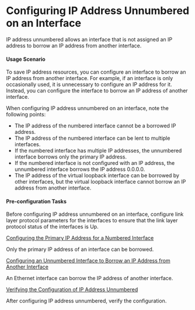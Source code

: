 Configuring IP Address Unnumbered on an Interface
=================================================

IP address unnumbered allows an interface that is not assigned an IP address to borrow an IP address from another interface.

#### Usage Scenario

To save IP address resources, you can configure an interface to borrow an IP address from another interface. For example, if an interface is only occasionally used, it is unnecessary to configure an IP address for it. Instead, you can configure the interface to borrow an IP address of another interface.

When configuring IP address unnumbered on an interface, note the following points:

* The IP address of the numbered interface cannot be a borrowed IP address.
* The IP address of the numbered interface can be lent to multiple interfaces.
* If the numbered interface has multiple IP addresses, the unnumbered interface borrows only the primary IP address.
* If the numbered interface is not configured with an IP address, the unnumbered interface borrows the IP address 0.0.0.0.
* The IP address of the virtual loopback interface can be borrowed by other interfaces, but the virtual loopback interface cannot borrow an IP address from another interface.

#### Pre-configuration Tasks

Before configuring IP address unnumbered on an interface, configure link layer protocol parameters for the interfaces to ensure that the link layer protocol status of the interfaces is Up.


[Configuring the Primary IP Address for a Numbered Interface](../../../../software/nev8r10_vrpv8r16/user/vrp/dc_vrp_ipv4_cfg_0012.html)

Only the primary IP address of an interface can be borrowed.

[Configuring an Unnumbered Interface to Borrow an IP Address from Another Interface](../../../../software/nev8r10_vrpv8r16/user/vrp/dc_vrp_ipv4_cfg_0013.html)

An Ethernet interface can borrow the IP address of another interface.

[Verifying the Configuration of IP Address Unnumbered](../../../../software/nev8r10_vrpv8r16/user/vrp/dc_vrp_ipv4_cfg_0014.html)

After configuring IP address unnumbered, verify the configuration.